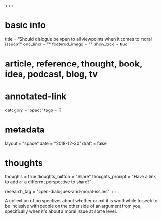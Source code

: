+++
# basic info
title          = "Should dialogue be open to all viewpoints when it comes to moral issues?"
one_liner      = ""
featured_image = ""
show_tree      = true

# article, reference, thought, book, idea, podcast, blog, tv
# annotated-link
category  		 = 'space'
tags					 = []

# metadata
layout 				 = "space"
date 					 = "2018-12-30"
draft 				 = false

# thoughts
thoughts       = true
thoughts_button = "Share"
thoughts_prompt = "Have a link to add or a different perspective to share?"

research_tag   = "open-dialogues-and-moral-issues"
+++

A collection of perspectives about whether or not it is worthwhile to seek to be inclusive with people on the other side of an argument from you, specifically when it's about a moral issue at some level. 